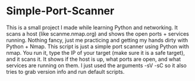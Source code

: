 # Simple-Port-Scanner
This is a small project I made while learning Python and networking. It scans a host (like scanme.nmap.org) and shows the open ports + services running.  Nothing fancy, just me practicing and getting my hands dirty with Python + Nmap.
This script is just a simple port scanner using Python with nmap.
You run it, type the IP of your target (make sure it is a safe target), and it scans it.
It shows if the host is up, what ports are open, and what services are running on them.
I just used the arguments -sV -sC so it also tries to grab version info and run default scripts.


